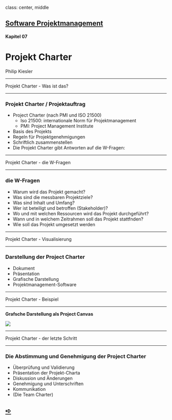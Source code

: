 class: center, middle

## [Software Projektmanagement](index.html)

#### Kapitel 07

# Projekt Charter

Philip Kiesler



---

 Projekt Charter - Was ist das?

----

### Projekt Charter / Projektauftrag

- Project Charter (nach PMI und ISO 21500)
  - Iso 21500: internationale Norm für Projektmanagement
  - PMI: Project Management Institute
- Basis des Projekts
- Regeln für Projektgenehmigungen
- Schriftlich zusammenstellen
- Die Projekt Charter gibt Antworten auf die W-Fragen:

---

 Projekt Charter - die W-Fragen

----

### die W-Fragen

- Warum wird das Projekt gemacht?
- Was sind die messbaren Projektziele?
- Was sind Inhalt und Umfang?
- Wer ist beteiligt und betroffen (Stakeholder)?
- Wo und mit welchen Ressourcen wird das Projekt durchgeführt?
- Wann und in welchem Zeitrahmen soll das Projekt stattfnden?
- Wie soll das Projekt umgesetzt werden

---

 Projekt Charter - Visualisierung

----

### Darstellung der Project Charter

- Dokument
- Präsentation
- Grafische Darstellung
- Projektmanagement-Software
  

---

 Projekt Charter - Beispiel

----

**Grafsche Darstellung als Project Canvas**

![](media/kapitel5-9/Grafsche%20Darstellung%20als%20Project%20Canvas.jpg)

---

 Projekt Charter - der letzte Schritt

----

### Die Abstimmung und Genehmigung der Project Charter
- Überprüfung und Validierung
- Präsentation der Projekt-Charta
- Diskussion und Änderungen
- Genehmigung und Unterschriften
- Kommunikation
- (Die Team Charter)

## [&#10154;](?url=08.kapitel.md)
